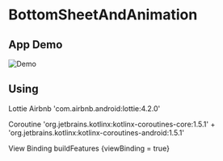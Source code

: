 # BottomSheetAndAnimation

 ## App Demo

![Demo](https://im2.ezgif.com/tmp/ezgif-2-68c170ff4e.gif)
 
 ## Using 

Lottie Airbnb 'com.airbnb.android:lottie:4.2.0'

Coroutine 'org.jetbrains.kotlinx:kotlinx-coroutines-core:1.5.1' + 'org.jetbrains.kotlinx:kotlinx-coroutines-android:1.5.1'

View Binding  buildFeatures {viewBinding = true}

